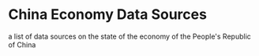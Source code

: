 # China Economy Data Sources
a list of data sources on the state of the economy of the People's Republic of China

